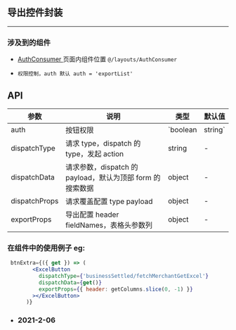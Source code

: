 ## 导出控件封装

---

### 涉及到的组件

- [ AuthConsumer ](@/layouts/AuthConsumer) 页面内组件位置 `@/layouts/AuthConsumer`

- `权限控制，auth 默认 auth = 'exportList'`

## API

| 参数 | 说明 | 类型 | 默认值 |
| --- | --- | --- | --- |
| auth | 按钮权限 | `boolean | string` | exportList |
| dispatchType | 请求 type，dispatch 的 type，发起 action | string | - |
| dispatchData | 请求参数，dispatch 的 payload，默认为顶部 form 的搜索数据 | object | - |
| dispatchProps | 请求覆盖配置 type payload | object | - |
| exportProps | 导出配置 header fieldNames，表格头参数列 | object | - |

### <ExcelButton></ExcelButton>在组件中的使用例子 eg:

```jsx
 btnExtra={({ get }) => (
        <ExcelButton
          dispatchType={'businessSettled/fetchMerchantGetExcel'}
          dispatchData={get()}
          exportProps={{ header: getColumns.slice(0, -1) }}
        ></ExcelButton>
      )}

```

- ### 2021-2-06

